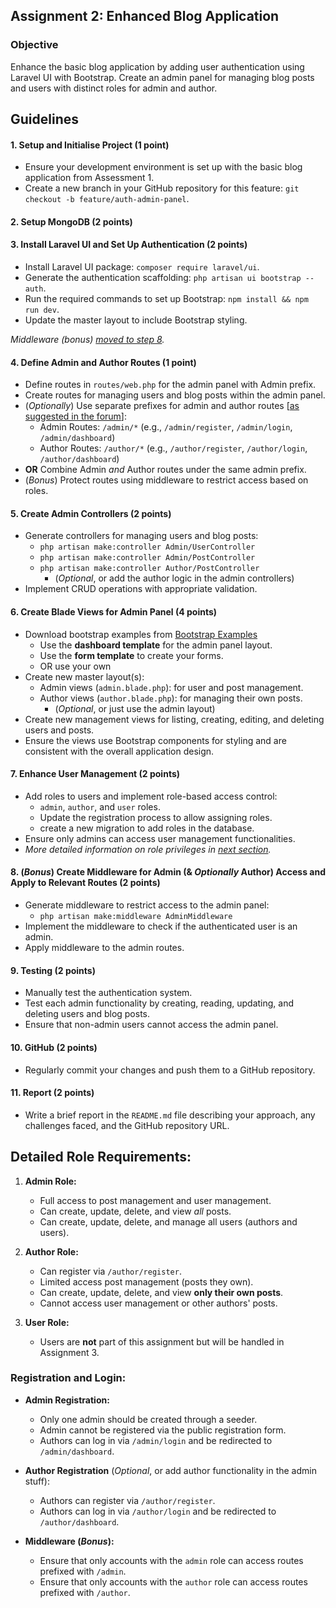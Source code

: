 ## Assignment 2: Enhanced Blog Application

### Objective
Enhance the basic blog application by adding user authentication using Laravel UI with Bootstrap. Create an admin panel for managing blog posts and users with distinct roles for admin and author.

## Guidelines

#### 1. Setup and Initialise Project (1 point)
- Ensure your development environment is set up with the basic blog application from Assessment 1.
- Create a new branch in your GitHub repository for this feature: `git checkout -b feature/auth-admin-panel`.

#### 2. Setup MongoDB (2 points)

#### 3. Install Laravel UI and Set Up Authentication (2 points)
- Install Laravel UI package: `composer require laravel/ui`.
- Generate the authentication scaffolding: `php artisan ui bootstrap --auth`.
- Run the required commands to set up Bootstrap: `npm install && npm run dev`.
- Update the master layout to include Bootstrap styling.

_Middleware (bonus) [moved to step 8](#8-bonus-create-middleware-for-admin--optionally-author-access-and-apply-to-relevant-routes-2-points)._

#### 4. Define Admin and Author Routes (1 point)
- Define routes in `routes/web.php` for the admin panel with Admin prefix.
- Create routes for managing users and blog posts within the admin panel.
- (_Optionally_) Use separate prefixes for admin and author routes [[as suggested in the forum](https://mylearn.une.edu.au/mod/forum/discuss.php?d=2344727#p6713365)]:
    - Admin Routes: `/admin/*` (e.g., `/admin/register`, `/admin/login`, `/admin/dashboard`)
    - Author Routes: `/author/*` (e.g., `/author/register`, `/author/login`, `/author/dashboard`)
- **OR** Combine Admin _and_ Author routes under the same admin prefix.
- (_Bonus_) Protect routes using middleware to restrict access based on roles.

#### 5. Create Admin Controllers (2 points)
- Generate controllers for managing users and blog posts:
    - `php artisan make:controller Admin/UserController`
    - `php artisan make:controller Admin/PostController`
    - `php artisan make:controller Author/PostController`
        - (_Optional_, or add the author logic in the admin controllers)
- Implement CRUD operations with appropriate validation.

#### 6. Create Blade Views for Admin Panel (4 points)
- Download bootstrap examples from [Bootstrap Examples](https://getbootstrap.com/docs/5.3/examples/)
    - Use the **dashboard template** for the admin panel layout.
    - Use the **form template** to create your forms.
    - OR use your own
- Create new master layout(s):
    - Admin views (`admin.blade.php`): for user and post management.
    - Author views (`author.blade.php`): for managing their own posts.
        - (_Optional_, or just use the admin layout)
- Create new management views for listing, creating, editing, and deleting users and posts.
- Ensure the views use Bootstrap components for styling and are consistent with the overall application design.

#### 7. Enhance User Management (2 points)
- Add roles to users and implement role-based access control:
    - `admin`, `author`, and `user` roles.
    - Update the registration process to allow assigning roles.
    - create a new migration to add roles in the database.
- Ensure only admins can access user management functionalities.
- _More detailed information on role privileges in [next section](#detailed-role-requirements)._

#### 8. (_Bonus_) Create Middleware for Admin (& _Optionally_ Author) Access and Apply to Relevant Routes (2 points)
- Generate middleware to restrict access to the admin panel:
    - `php artisan make:middleware AdminMiddleware`
- Implement the middleware to check if the authenticated user is an admin.
- Apply middleware to the admin routes.

#### 9. Testing (2 points)
- Manually test the authentication system.
- Test each admin functionality by creating, reading, updating, and deleting users and blog posts.
- Ensure that non-admin users cannot access the admin panel.

#### 10. GitHub (2 points)
- Regularly commit your changes and push them to a GitHub repository.

#### 11. Report (2 points)
- Write a brief report in the `README.md` file describing your approach, any challenges faced, and the GitHub repository URL.

## Detailed Role Requirements:

1. **Admin Role:**
    - Full access to post management and user management.
    - Can create, update, delete, and view _all_ posts.
    - Can create, update, delete, and manage all users (authors and users).

2. **Author Role:**
    - Can register via `/author/register`.
    - Limited access post management (posts they own).
    - Can create, update, delete, and view **only their own posts**.
    - Cannot access user management or other authors' posts.

3. **User Role:**
    - Users are **not** part of this assignment but will be handled in Assignment 3.

### Registration and Login:

- **Admin Registration:**
    - Only one admin should be created through a seeder.
    - Admin cannot be registered via the public registration form.
    - Authors can log in via `/admin/login` and be redirected to `/admin/dashboard`.

- **Author Registration** (_Optional_, or add author functionality in the admin stuff):
    - Authors can register via `/author/register`.
    - Authors can log in via `/author/login` and be redirected to `/author/dashboard`.

- **Middleware (_Bonus_):**
    - Ensure that only accounts with the `admin` role can access routes prefixed with `/admin`.
    - Ensure that only accounts with the `author` role can access routes prefixed with `/author`.